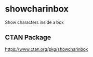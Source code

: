 # showcharinbox
Show characters inside a box

## CTAN Package
 https://www.ctan.org/pkg/showcharinbox

